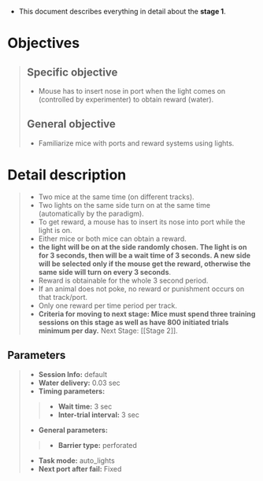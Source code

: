 + This document describes everything in detail about the **stage 1**.

# Objectives

> ## Specific objective
> + Mouse has to insert nose in port when the light comes on (controlled by experimenter) to obtain reward (water).
> ## General objective
> + Familiarize mice with ports and reward systems using lights.

# Detail description

> + Two mice at the same time (on different tracks).
> + Two lights on the same side turn on at the same time (automatically by the paradigm).
> + To get reward, a mouse has to insert its nose into port while the light is on.
> + Either mice or both mice can obtain a reward.
> + **the light will be on at the side randomly chosen. The light is on for 3 seconds, then will be a wait time of 3 seconds. A new side will be selected only if the mouse get the reward, otherwise the same side will turn on every 3 seconds**.
> + Reward is obtainable for the whole 3 second period.
> + If an animal does not poke, no reward or punishment occurs on that track/port.
> + Only one reward per time period per track.
> + **Criteria for moving to next stage: Mice must spend three training sessions on this stage as well as have 800 initiated trials minimum per day.** Next Stage: [[Stage 2]].

## Parameters

> + **Session Info:** default
> + **Water delivery:** 0.03 sec
> + **Timing parameters:**
>> + **Wait time:** 3 sec
>> + **Inter-trial interval:** 3 sec
> + **General parameters:**
>> + **Barrier type:** perforated
> + **Task mode:** auto_lights
> + **Next port after fail:** Fixed


